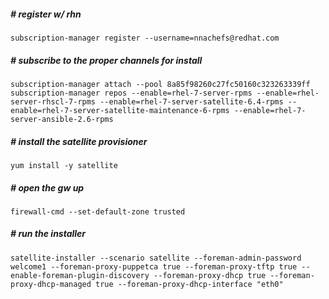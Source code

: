 ##### # register w/ rhn
```
subscription-manager register --username=nnachefs@redhat.com 
```
##### # subscribe to the proper channels for install
```
subscription-manager attach --pool 8a85f98260c27fc50160c323263339ff
subscription-manager repos --enable=rhel-7-server-rpms --enable=rhel-server-rhscl-7-rpms --enable=rhel-7-server-satellite-6.4-rpms --enable=rhel-7-server-satellite-maintenance-6-rpms --enable=rhel-7-server-ansible-2.6-rpms
```
##### # install the satellite provisioner
```
yum install -y satellite
```
##### # open the gw up 
```
firewall-cmd --set-default-zone trusted
```
##### # run the installer
```
satellite-installer --scenario satellite --foreman-admin-password welcome1 --foreman-proxy-puppetca true --foreman-proxy-tftp true --enable-foreman-plugin-discovery --foreman-proxy-dhcp true --foreman-proxy-dhcp-managed true --foreman-proxy-dhcp-interface "eth0" 
```
